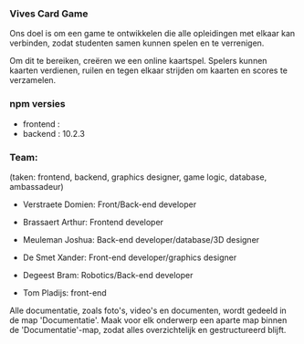 ### Vives Card Game

Ons doel is om een game te ontwikkelen die alle opleidingen met elkaar kan verbinden, zodat studenten samen kunnen spelen en te verrenigen. 

Om dit te bereiken, creëren we een online kaartspel. Spelers kunnen kaarten verdienen, ruilen en tegen elkaar strijden om kaarten en scores te verzamelen.

### npm versies
- frontend : 
- backend : 10.2.3

### Team:
(taken: frontend, backend, graphics designer, game logic, database, ambassadeur)

- Verstraete Domien: Front/Back-end developer

- Brassaert Arthur: Frontend developer

- Meuleman Joshua: Back-end developer/database/3D designer

- De Smet Xander: Front-end developer/graphics designer

- Degeest Bram: Robotics/Back-end developer

- Tom Pladijs: front-end

Alle documentatie, zoals foto's, video's en documenten, wordt gedeeld in de map 'Documentatie'. Maak voor elk onderwerp een aparte map binnen de 'Documentatie'-map, zodat alles overzichtelijk en gestructureerd blijft.
